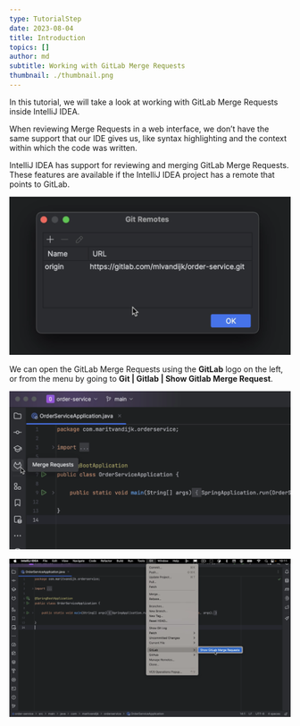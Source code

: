 ```yaml
---
type: TutorialStep
date: 2023-08-04
title: Introduction
topics: []
author: md
subtitle: Working with GitLab Merge Requests
thumbnail: ./thumbnail.png
---
```


In this tutorial, we will take a look at working with GitLab Merge Requests inside IntelliJ IDEA.

When reviewing Merge Requests in a web interface, we don’t have the same support that our IDE gives us, like syntax highlighting and the context within which the code was written.

IntelliJ IDEA has support for reviewing and merging GitLab Merge Requests. These features are available if the IntelliJ IDEA project has a remote that points to GitLab.

![Remote](remote.png)

We can open the GitLab Merge Requests using the **GitLab** logo on the left, or from the menu by going to **Git | Gitlab | Show Gitlab Merge Request**.

![Open Merge Requests from logo](logo.png)

![Open Show GitLab Merge Requests from menu](menu.png)
